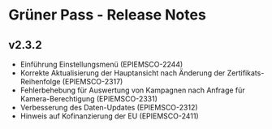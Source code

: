 # Grüner Pass - Release Notes

## v2.3.2

- Einführung Einstellungsmenü (EPIEMSCO-2244)
- Korrekte Aktualisierung der Hauptansicht nach Änderung der Zertifikats-Reihenfolge (EPIEMSCO-2317)
- Fehlerbehebung für Auswertung von Kampagnen nach Anfrage für Kamera-Berechtigung (EPIEMSCO-2331)
- Verbesserung des Daten-Updates (EPIEMSCO-2312)
- Hinweis auf Kofinanzierung der EU (EPIEMSCO-2411)
